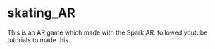 # skating_AR
This is an AR game which made with the Spark AR. followed youtube tutorials to made this.
